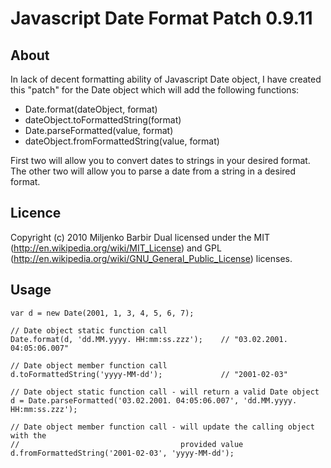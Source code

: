 Javascript Date Format Patch 0.9.11
================================================================================================

About
------------------------------------------------------------------------------------------------

In lack of decent formatting ability of Javascript Date object, I have created this "patch" for
the Date object which will add the following functions:

 * Date.format(dateObject, format)
 * dateObject.toFormattedString(format)
 * Date.parseFormatted(value, format)
 * dateObject.fromFormattedString(value, format)

First two will allow you to convert dates to strings in your desired format.
The other two will allow you to parse a date from a string in a desired format.

Licence
------------------------------------------------------------------------------------------------

Copyright (c) 2010 Miljenko Barbir
Dual licensed under the MIT (http://en.wikipedia.org/wiki/MIT_License) and GPL 
(http://en.wikipedia.org/wiki/GNU_General_Public_License) licenses.

Usage
------------------------------------------------------------------------------------------------

    var d = new Date(2001, 1, 3, 4, 5, 6, 7);
    
    // Date object static function call
    Date.format(d, 'dd.MM.yyyy. HH:mm:ss.zzz');    // "03.02.2001. 04:05:06.007"
    
    // Date object member function call
    d.toFormattedString('yyyy-MM-dd');             // "2001-02-03"
    
    // Date object static function call - will return a valid Date object
    d = Date.parseFormatted('03.02.2001. 04:05:06.007', 'dd.MM.yyyy. HH:mm:ss.zzz');
    
    // Date object member function call - will update the calling object with the
    //                                    provided value
    d.fromFormattedString('2001-02-03', 'yyyy-MM-dd');
